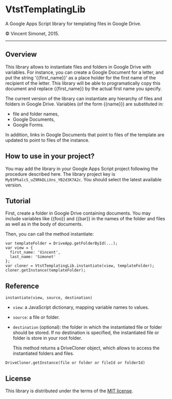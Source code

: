 # VtstTemplatingLib

A Google Apps Script library for templating files in Google Drive.

© Vincent Simonet, 2015.

* * *

## Overview

This library allows to instantiate files and folders in Google Drive
with variables. For instance, you can create a Google Document for a
letter, and put the string '{{first_name}}' as a place holder for the
first name of the recipient of the letter. This library will be able
to programatically copy this document and replace {{first_name}} by
the actual first name you specify.

The current version of the library can instantiate any hierarchy of
files and folders in Google Drive. Variables (of the form {{name}})
are substituted in:

* file and folder names,
* Google Documents,
* Google Forms.

In addition, links in Google Documents that point to files of the
template are updated to point to files of the instance.

## How to use in your project?

You may add the library in your Google Apps Script project following
the procedure described here. The library project key is
`My93PhalcS_uZ9RkDLiXns_YB2d3K7A2c`. You should select the latest
available version.

## Tutorial

First, create a folder in Google Drive containing documents. You may
include variables like {{foo}} and {{bar}} in the names of the
folder and files as well as in the body of documents.

Then, you can call the method instantiate:

    var templateFolder = DriveApp.getFolderById(...); 
    var view = {
      first_name: 'Vincent',
      last_name: 'Simonet'
    };
    var cloner = VtstTemplatingLib.instantiate(view, templateFolder);
    cloner.getInstance(templateFolder);

## Reference

    instantiate(view, source, destination)

* `view`: a JavaScript dictionary, mapping variable names to values.
* `source`: a file or folder.
* `destination` (optional): the folder in which the instantiated file
  or folder should be stored. If no destination is specified, the
  instantiated file or folder is store in your root folder.

  This method returns a DriveCloner object, which allows to access the
  instantiated folders and files.

<b></b>

    DriveCloner.getInstance(file or folder or fileId or folderId)

## License

This library is distributed under the terms of the [MIT license](../LICENSE).
